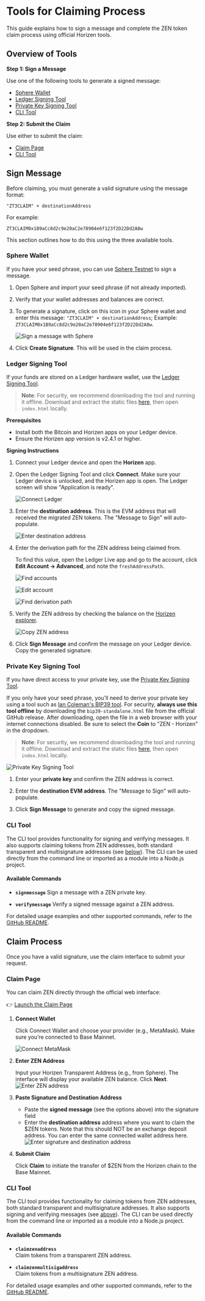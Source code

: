 # Tools for Claiming Process
This guide explains how to sign a message and complete the ZEN token claim process using official Horizen tools.

## Overview of Tools
**Step 1: Sign a Message**

Use one of the following tools to generate a signed message:
- [Sphere Wallet](#sphere-wallet)
- [Ledger Signing Tool](#ledger-signing-tool)
- [Private Key Signing Tool](#private-key-signing-tool)
- [CLI Tool](#cli-tool)

**Step 2: Submit the Claim**

Use either to submit the claim:
- [Claim Page](#claim-page)
- [CLI Tool](#cli-tool-1)

## Sign Message
Before claiming, you must generate a valid signature using the message format:
```
"ZT3CLAIM" + destinationAddress
```
For example:

```
ZT3CLAIM0x1B9aCc8d2c9e20aC2e78904e6f123f2D22Dd2A8w
```


This section outlines how to do this using the three available tools.

### Sphere Wallet
If you have your seed phrase, you can use [Sphere Testnet](https://github.com/HorizenOfficial/Sphere_by_Horizen_Testnet/releases/tag/desktop-v1.13.0-testnet) to sign a message.

1. Open Sphere and import your seed phrase (if not already imported).
2. Verify that your wallet addresses and balances are correct.
3. To generate a signature, click on this icon in your Sphere wallet and enter this message: `"ZT3CLAIM" + destinationAddress`; Example: `ZT3CLAIM0x1B9aCc8d2c9e20aC2e78904e6f123f2D22Dd2A8w`. <!-- Update prefix -->

    ![Sign a message with Sphere](/img/migration-tools/sphere-1.png) <!-- Update image -->

4. Click **Create Signature**. This will be used in the claim process.


### Ledger Signing Tool
If your funds are stored on a Ledger hardware wallet, use the [Ledger Signing Tool](https://github.com/HorizenOfficial/horizen-migration-ledger-signing-tool).

> **Note**: For security, we recommend downloading the tool and running it offline. Download and extract the static files [here](https://github.com/HorizenOfficial/horizen-migration-ledger-signing-tool/releases/tag/v1.0.0-ZT3CLAIM), then open `index.html` locally. <!-- Update download link -->


**Prerequisites**
- Install both the Bitcoin and Horizen apps on your Ledger device.
- Ensure the Horizen app version is v2.4.1 or higher.

**Signing Instructions**
1. Connect your Ledger device and open the **Horizen** app.
2. Open the Ledger Signing Tool and click **Connect**. Make sure your Ledger device is unlocked, and the Horizen app is open. The Ledger screen will show "Application is ready".

    ![Connect Ledger](/img/migration-tools/ledger-1.png)

3. Enter the **destination address**. This is the EVM address that will received the migrated ZEN tokens. The "Message to Sign" will auto-populate.

   ![Enter destination address](/img/migration-tools/ledger-2.png)

4. Enter the derivation path for the ZEN address being claimed from. 

    To find this value, open the Ledger Live app and go to the account, click **Edit Account &rarr; Advanced**, and note the `freshAddressPath`.

    ![Find accounts](/img/migration-tools/ledger-3.png)

    ![Edit account](/img/migration-tools/ledger-4.png)

    ![Find derivation path](/img/migration-tools/ledger-5.png)


5. Verify the ZEN address by checking the balance on the [Horizen explorer](https://explorer.horizen.io/).

    ![Copy ZEN address](/img/migration-tools/ledger-6.png)

6. Click **Sign Message** and confirm the message on your Ledger device. Copy the generated signature.

### Private Key Signing Tool
If you have direct access to your private key, use the [Private Key Signing Tool](https://github.com/HorizenOfficial/horizen-migration-signing-tool-private-key).

If you only have your seed phrase, you'll need to derive your private key using a tool such as [Ian Coleman's BIP39 tool](https://github.com/iancoleman/bip39/releases/tag/0.5.6). For security, **always use this tool offline** by downloading the `bip39-standalone.html` file from the official GitHub release. After downloading, open the file in a web browser with your internet connections disabled. Be sure to select the **Coin** to "ZEN - Horizen" in the dropdown.

> **Note**: For security, we recommend downloading the tool and running it offline. Download and extract the static files [here](https://github.com/HorizenOfficial/horizen-migration-signing-tool-private-key/releases/tag/v1.0.0-ZT3CLAIM), then open `index.html` locally. <!-- Update download link -->

![Private Key Signing Tool](/img/migration-tools/private-key-1.png)

1. Enter your **private key** and confirm the ZEN address is correct.

2. Enter the **destination EVM address**. The "Message to Sign" will auto-populate.

3. Click **Sign Message** to generate and copy the signed message.

### CLI Tool

The CLI tool provides functionality for signing and verifying messages. It also supports claiming tokens from ZEN addresses, both standard transparent and multisignature addresses (see [below](#cli-tool-1)). The CLI can be used directly from the command line or imported as a module into a Node.js project.

#### Available Commands

- **`signmessage`** 
  Sign a message with a ZEN private key.

- **`verifymessage`** 
  Verify a signed message against a ZEN address.

For detailed usage examples and other supported commands, refer to the [GitHub README](https://github.com/HorizenOfficial/horizen-migration-cli/tree/1.0.0-ZT3CLAIM).

## Claim Process
Once you have a valid signature, use the claim interface to submit your request.

### Claim Page
You can claim ZEN directly through the official web interface:

👉 [Launch the Claim Page](https://horizen.io/zt3claim)<!-- Update to production link before publishing -->

1. **Connect Wallet**

    Click Connect Wallet and choose your provider (e.g., MetaMask). Make sure you’re connected to Base Mainnet.     
  
    ![Connect MetaMask](/img/migration-tools/metamask.png)

2. **Enter ZEN Address**

    Input your Horizen Transparent Address (e.g., from Sphere).
    The interface will display your available ZEN balance.
    Click **Next**.
    ![Enter ZEN address](/img/migration-tools/claim-1.png)

3. **Paste Signature and Destination Address**
    - Paste the **signed message** (see the options above) into the signature field
    - Enter the **destination address** address where you want to claim the $ZEN tokens. Note that this should NOT be an exchange deposit address. You can enter the same connected wallet address here.
    ![Enter signature and destination address](/img/migration-tools/claim-2.png)

4. **Submit Claim**
    
    Click **Claim** to initiate the transfer of $ZEN from the Horizen chain to the Base Mainnet. 


### CLI Tool

The CLI tool provides functionality for claiming tokens from ZEN addresses, both standard transparent and multisignature addresses. It also supports signing and verifying messages (see [above](#cli-tool)). The CLI can be used directly from the command line or imported as a module into a Node.js project.

#### Available Commands

- **`claimzenaddress`**  
  Claim tokens from a transparent ZEN address.

- **`claimzenmultisigaddress`**  
  Claim tokens from a multisignature ZEN address.


For detailed usage examples and other supported commands, refer to the [GitHub README](https://github.com/HorizenOfficial/horizen-migration-cli/tree/1.0.0-ZT3CLAIM).

